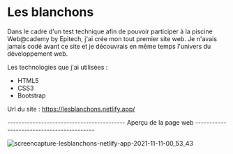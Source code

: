 # Les blanchons

Dans le cadre d'un test technique afin de pouvoir participer à la piscine Web@cademy by Epitech, j'ai crée mon tout premier site web.
Je n'avais jamais codé avant ce site et je découvrais en même temps l'univers du développement web.

Les technologies que j'ai utilisées :

- HTML5
- CSS3
- Bootstrap

Url du site : https://lesblanchons.netlify.app/


------------------------------------------ Aperçu de la page web ------------------------------------------

![screencapture-lesblanchons-netlify-app-2021-11-11-00_53_43](https://user-images.githubusercontent.com/58372973/141212161-30cc3000-3f91-46a7-9773-3b83e66196b1.png)

